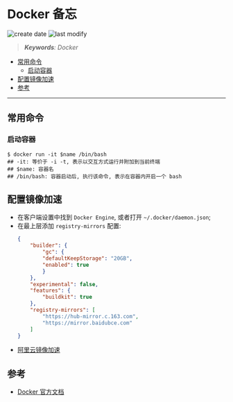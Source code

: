 Docker 备忘
===
<!--START_SECTION:badge-->

![create date](https://img.shields.io/static/v1?label=create%20date&message=2022-08-xx&label_color=gray&color=lightsteelblue&style=flat-square)
![last modify](https://img.shields.io/static/v1?label=last%20modify&message=2025-08-29%2003%3A21%3A55&label_color=gray&color=thistle&style=flat-square)

<!--END_SECTION:badge-->
<!--info
top: false
draft: false
hidden: false
tag: [tool]
-->

> ***Keywords**: Docker*

<!--START_SECTION:paper_title-->
<!--END_SECTION:paper_title-->

<!--START_SECTION:toc-->
- [常用命令](#常用命令)
    - [启动容器](#启动容器)
- [配置镜像加速](#配置镜像加速)
- [参考](#参考)
<!--END_SECTION:toc-->

---

## 常用命令

### 启动容器
```shell
$ docker run -it $name /bin/bash
## -it: 等价于 -i -t, 表示以交互方式运行并附加到当前终端
## $name: 容器名
## /bin/bash: 容器启动后, 执行该命令, 表示在容器内开启一个 bash
```


## 配置镜像加速
- 在客户端设置中找到 `Docker Engine`, 或者打开 `~/.docker/daemon.json`;
- 在最上层添加 `registry-mirrors` 配置:
    ```json
    {
        "builder": {
            "gc": {
            "defaultKeepStorage": "20GB",
            "enabled": true
            }
        },
        "experimental": false,
        "features": {
            "buildkit": true
        },
        "registry-mirrors": [
            "https://hub-mirror.c.163.com",
            "https://mirror.baidubce.com"
        ]
    }
    ```
- [阿里云镜像加速](https://cr.console.aliyun.com/cn-hangzhou/instances/mirrors)


## 参考
- [Docker 官方文档](https://docs.docker.com/)